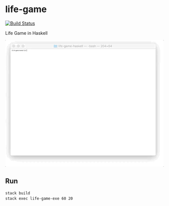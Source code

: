 # life-game
[![Build Status](https://travis-ci.org/nwtgck/life-game-haskell.svg?branch=master)](https://travis-ci.org/nwtgck/life-game-haskell)

Life Game in Haskell

![demo1](demo_images/demo1.gif)

## Run

```bash
stack build
stack exec life-game-exe 60 20
```